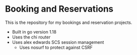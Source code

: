 # Booking and Reservations

This is the repository for my bookings and reservation projects.

- Built in go version 1.18
- Uses the chi router
- Uses alex edwards SCS session management
  - Uses nosurf to protect against CSRF